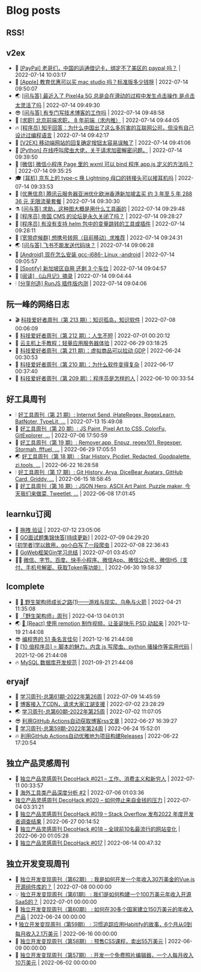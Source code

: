 # Blog posts
## RSS!



## v2ex

<!-- v2ex:START  -->
- 🫶 [[PayPal] 老哥们，中国的运通借记卡，绑定不了美区的 paypal 吗？](https://www.v2ex.com/t/866213#reply0) | 2022-07-14 10:03:17 
- 🧰 [[Apple] 教育优惠可以买 mac studio 吗？标准版多少钱呀](https://www.v2ex.com/t/866211#reply2) | 2022-07-14 09:50:07 
- 🌏 [[问与答] 最近入了 Pixel4a 5G 总是会在滑动的过程中发生点击操作 是点击太灵活了吗](https://www.v2ex.com/t/866210#reply0) | 2022-07-14 09:49:30 
- 😎 [[问与答] 有专门写技术博客的工作吗](https://www.v2ex.com/t/866209#reply1) | 2022-07-14 09:48:58 
- 💂 [[求职] 北京前端求职， 8 年前端（求内推）](https://www.v2ex.com/t/866208#reply0) | 2022-07-14 09:44:05 
- 🔥 [[程序员] 知乎回答：为什么中国出了这么多厉害的互联网公司，但没有自己设计过编程语言](https://www.v2ex.com/t/866207#reply0) | 2022-07-14 09:42:17 
- 🦅 [[V2EX] 移动端网站的回复确定按钮太容易误触了](https://www.v2ex.com/t/866206#reply1) | 2022-07-14 09:41:06 
- 🙉 [[Python] 在线呼叫爬虫大佬，关于请求加密解密问题。](https://www.v2ex.com/t/866205#reply13) | 2022-07-14 09:39:50 
- 💫 [[微信] 微信小程序 Page 里的 wxml 可以 bind 程序 app.js 定义的方法吗？](https://www.v2ex.com/t/866204#reply0) | 2022-07-14 09:35:25 
- 🎓 [[耳机] 京东上的 type-c 换 Lightning 母口的转接头可以接耳机吗](https://www.v2ex.com/t/866203#reply2) | 2022-07-14 09:33:53 
- 🗽 [[优惠信息] 腾讯云服务器亚洲优化欧洲香港新加坡孟买 约 3 年至 5 年 288 36 元 无限流量套餐](https://www.v2ex.com/t/866202#reply0) | 2022-07-14 09:30:30 
- ⚗️ [[问与答] 求助，这种图大概是用什么工具画的](https://www.v2ex.com/t/866201#reply0) | 2022-07-14 09:29:48 
- 🦍 [[程序员] 帝国 CMS 的论坛是永久关闭了吗？](https://www.v2ex.com/t/866200#reply6) | 2022-07-14 09:28:27 
- 🤩 [[程序员] 有没有支持 helm 包中的变量跳转的工具或插件](https://www.v2ex.com/t/866199#reply1) | 2022-07-14 09:28:11 
- 🙉 [[宽带症候群] 想携号转网（目前移动）求推荐](https://www.v2ex.com/t/866198#reply3) | 2022-07-14 09:24:31 
- 🌏 [[问与答] 飞书不能发送代码块？](https://www.v2ex.com/t/866197#reply1) | 2022-07-14 09:06:28 
- 🐘 [[Android] 现在怎么安装 gcc-i686- Linux -android](https://www.v2ex.com/t/866196#reply0) | 2022-07-14 09:05:57 
- 🧰 [[Spotify] 新加坡区自用 还剩 3 个车位](https://www.v2ex.com/t/866195#reply0) | 2022-07-14 09:04:57 
- 💃 [[阅读] 《山月记》摘录](https://www.v2ex.com/t/866194#reply0) | 2022-07-14 09:04:44 
- 🕯 [[分享创造] RunJS 插件版内测](https://www.v2ex.com/t/866193#reply0) | 2022-07-14 09:04:06 <!-- v2ex:END -->

## 阮一峰的网络日志

<!-- ruanyf:START -->
- 🎬 [科技爱好者周刊（第 213 期）：知识孤岛，知识软件](http://www.ruanyifeng.com/blog/2022/07/weekly-issue-213.html) | 2022-07-08 00:06:09 
- 💄 [科技爱好者周刊（第 212 期）：人生不短](http://www.ruanyifeng.com/blog/2022/07/weekly-issue-212.html) | 2022-07-01 00:20:12 
- 🐎 [云主机上手教程：轻量应用服务器体验](http://www.ruanyifeng.com/blog/2022/06/cloud-server-getting-started-tutorial.html) | 2022-06-29 03:18:25 
- 🤔 [科技爱好者周刊（第 211 期）：虚拟商品可以拉动 GDP](http://www.ruanyifeng.com/blog/2022/06/weekly-issue-211.html) | 2022-06-24 00:30:53 
- 🧠 [科技爱好者周刊（第 210 期）：为什么软件变得复杂](http://www.ruanyifeng.com/blog/2022/06/weekly-issue-210.html) | 2022-06-17 00:37:40 
- 🎃 [科技爱好者周刊（第 209 期）：程序员是怎样的人](http://www.ruanyifeng.com/blog/2022/06/weekly-issue-209.html) | 2022-06-10 00:33:54 <!-- ruanyf:END -->

## 好工具周刊

<!-- bestxtools:START -->
- 🕯 [好工具周刊（第 21 期）: Internxt Send, iHateRegex, RegexLearn, BatNoter, TypeLit, ...](https://discuss-cn.bestxtools.com/d/58/1) | 2022-07-13 15:49:08 
- 🦩 [好工具周刊（第 20 期）: JS Paint, Pixel Art to CSS, ColorFu, GitExplorer, ...](https://discuss-cn.bestxtools.com/d/57/1) | 2022-07-06 17:50:59 
- 🦄 [好工具周刊（第 19 期）: Remover.app, Enpuz, regex101, Regexper, Stormah, fffuel, ...](https://discuss-cn.bestxtools.com/d/56/1) | 2022-06-29 17:05:51 
- 🌏 [好工具周刊（第 18 期）: Star History, Picdiet, Redacted, Goodpalette, zi.tools, ...](https://discuss-cn.bestxtools.com/d/47/1) | 2022-06-22 16:28:58 
- 🕯 [好工具周刊（第 17 期）: Git History, Arya, DiceBear Avatars, GitHub Card, Griddy, ...](https://discuss-cn.bestxtools.com/d/43/1) | 2022-06-15 18:58:45 
- 📝 [好工具周刊（第 16 期）: JSON Hero, ASCII Art Paint, Puzzle maker, 今天我们来做菜, Tweetlet, ...](https://discuss-cn.bestxtools.com/d/42/1) | 2022-06-08 17:01:45 <!-- bestxtools:END -->


## learnku订阅

<!-- learnku:START -->
- 🦅 [拖拽 验证](https://learnku.com/articles/69652) | 2022-07-12 23:05:06 
- 🦅 [GO面试题集锦快答[持续更新]](https://learnku.com/articles/69250) | 2022-07-09 04:29:20 
-  [[初学者]学以致用，go小白写了一段爬虫](https://learnku.com/go/t/69522) | 2022-07-08 22:36:43 
- 🌈 [GoWeb框架Gin学习总结](https://learnku.com/articles/69259) | 2022-07-01 03:45:07 
- 🧑‍🏫 [微信、字节、百度、快手小程序、微信App、微信公众号、微信H5（支付、手机号解密、获取Token等功能）](https://learnku.com/articles/69235) | 2022-06-30 19:58:37 <!-- learnku:END -->



## lcomplete

<!-- lcomplete:START -->
- 🫶 [🐒 野生架构师成长之路&lpar;1&rpar;——游戏与现实、乌龟与火箭](http://codelc.com/post/growup/s01/) | 2022-04-21 11:35:08 
- 🧰 [「野生架构师」周刊](http://codelc.com/post/essay/%E9%87%8E%E7%94%9F%E6%9E%B6%E6%9E%84%E5%B8%88%E5%91%A8%E5%88%8A%E4%BB%8B%E7%BB%8D/) | 2022-04-13 04:01:31 
- 🌏 [🎄 [React] 使用 remotion 制作视频，让圣诞快乐 PSD 动起来](http://codelc.com/post/dev/js/remotion/) | 2021-12-19 21:44:08 
- 😎 [编程界的 51 条名言佳句](http://codelc.com/post/dev/thinking/quotes/) | 2021-12-16 21:44:08 
- 💂 [[10 倍程序员] ⭐ 脚本的魅力，内含 js 写爬虫、python 骚操作等实用代码](http://codelc.com/post/dev/10x/script/) | 2021-12-06 21:44:08 
- 🔥 [MySQL 数据库开发规范](http://codelc.com/post/dev/db/mysql_standard/) | 2021-09-21 21:44:08 <!-- lcomplete:END -->

## eryajf

<!-- eryajf:START -->
- 🫶 [学习周刊-总第61期-2022年第26周](https://wiki.eryajf.net/pages/703307/) | 2022-07-09 14:45:59 
- 🧰 [博客接入了CDN，请求大家江湖支援](https://wiki.eryajf.net/pages/5f559d/) | 2022-07-02 23:28:29 
- 🌏 [学习周刊-总第60期-2022年第25周](https://wiki.eryajf.net/pages/bff449/) | 2022-07-02 11:07:05 
- 😎 [利用GitHub Actions自动获取博客rss文章](https://wiki.eryajf.net/pages/1b1ba3/) | 2022-06-27 16:39:27 
- 💂 [学习周刊-总第59期-2022年第24周](https://wiki.eryajf.net/pages/b0bdd0/) | 2022-06-24 15:52:01 
- 🔥 [利用GitHub Actions自动优雅地为项目构建Releases](https://wiki.eryajf.net/pages/f3e878/) | 2022-06-22 17:20:54 <!-- eryajf:END -->



## 独立产品灵感周刊

<!-- DecoHack:START -->
- 🦣 [独立产品灵感周刊 DecoHack #021 – 工作、消费主义和新穷人](https://www.decohack.com/Post/753) | 2022-07-11 00:33:57 
- 🤡 [海外工具类产品深度分析 #2](https://www.decohack.com/Post/746) | 2022-07-06 01:03:36 
-  [独立产品灵感周刊 DecoHack #020 – 如何停止来自金钱的压力](https://www.decohack.com/Post/728) | 2022-07-04 03:31:21 
- 🐲 [独立产品灵感周刊 DecoHack #019 – Stack Overflow 发布2022 年度开发者调查结果](https://www.decohack.com/Post/699) | 2022-06-27 00:14:52 
- 🦅 [独立产品灵感周刊 DecoHack #018 – 全球前10名最流行的网站变化](https://www.decohack.com/Post/680) | 2022-06-20 01:05:28 
- 🧰 [独立产品灵感周刊 DecoHack #017](https://www.decohack.com/Post/663) | 2022-06-14 00:47:32 <!-- DecoHack:END -->

## 独立开发变现周刊

<!-- easyindie:START -->
- 💂 [独立开发变现周刊（第62期） : 我是如何开发一个年收入30万美金的Vue.js开源组件库的？](https://www.ezindie.com/weekly/issue-62) | 2022-07-08 00:00:00 
- 💡 [独立开发变现周刊（第61期） : 我们是如何构建一个100万美元年收入开源SaaS的？](https://www.ezindie.com/weekly/issue-61) | 2022-07-01 00:00:00 
- 🌋 [独立开发变现周刊（第60期） : 如何在30多个国家建立150万美元的年收入产品](https://www.ezindie.com/weekly/issue-60) | 2022-06-24 00:00:00 
- 🕴 [独立开发变现周刊（第59期） : 习惯追踪应用Habitify的故事，6个月从0到每月收入2.1万美元](https://www.ezindie.com/weekly/issue-59) | 2022-06-16 00:00:00 
- 🎊 [独立开发变现周刊（第58期） : 预售CSS课程，卖出55万美元](https://www.ezindie.com/weekly/issue-58) | 2022-06-09 00:00:00 
- 🤔 [独立开发变现周刊（第57期） : 开发一个免费照片编辑器，一个人每月收入10万美元](https://www.ezindie.com/weekly/issue-57) | 2022-06-02 00:00:00 <!-- easyindie:END -->



